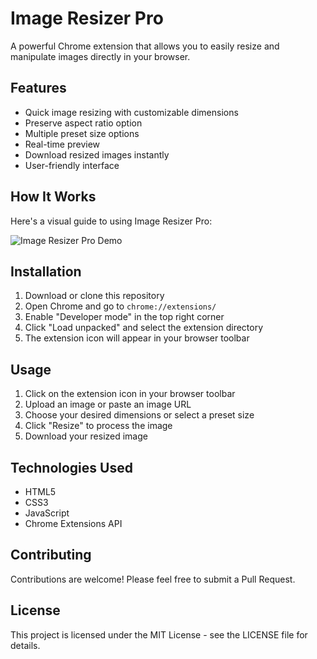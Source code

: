 # Image Resizer Pro

A powerful Chrome extension that allows you to easily resize and manipulate images directly in your browser.

## Features

- Quick image resizing with customizable dimensions
- Preserve aspect ratio option
- Multiple preset size options
- Real-time preview
- Download resized images instantly
- User-friendly interface

## How It Works

Here's a visual guide to using Image Resizer Pro:

![Image Resizer Pro Demo](./img/demo.png)

## Installation

1. Download or clone this repository
2. Open Chrome and go to `chrome://extensions/`
3. Enable "Developer mode" in the top right corner
4. Click "Load unpacked" and select the extension directory
5. The extension icon will appear in your browser toolbar

## Usage

1. Click on the extension icon in your browser toolbar
2. Upload an image or paste an image URL
3. Choose your desired dimensions or select a preset size
4. Click "Resize" to process the image
5. Download your resized image

## Technologies Used

- HTML5
- CSS3
- JavaScript
- Chrome Extensions API

## Contributing

Contributions are welcome! Please feel free to submit a Pull Request.

## License

This project is licensed under the MIT License - see the LICENSE file for details.
